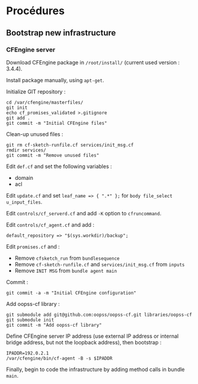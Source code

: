 
# Procédures #

## Bootstrap new infrastructure ##

### CFEngine server

Download CFEngine package in `/root/install/` (current used version : 3.4.4).

Install package manually, using `apt-get`.

Initialize GIT repository :

~~~~~
cd /var/cfengine/masterfiles/
git init
echo cf_promises_validated >.gitignore
git add .
git commit -m "Initial CFEngine files"
~~~~~

Clean-up unused files :

~~~~~
git rm cf-sketch-runfile.cf services/init_msg.cf
rmdir services/
git commit -m "Remove unused files"
~~~~~

Edit `def.cf` and set the following variables :

- domain
- acl

Edit `update.cf` and set `leaf_name => { ".*" };` for `body file_select u_input_files`.

Edit `controls/cf_serverd.cf` and add `-K` option to `cfruncommand`.

Edit `controls/cf_agent.cf` and add :

~~~~~
default_repository => "$(sys.workdir)/backup";
~~~~~

Edit `promises.cf` and :

- Remove `cfsketch_run` from `bundlesequence`
- Remove `cf-sketch-runfile.cf` and `services/init_msg.cf` from `inputs`
- Remove `INIT MSG` from `bundle agent main`

Commit :

~~~~~
git commit -a -m "Initial CFEngine configuration"
~~~~~

Add oopss-cf library :

~~~~~
git submodule add git@github.com:oopss/oopss-cf.git libraries/oopss-cf
git submodule init
git commit -m "Add oopss-cf library"
~~~~~

Define CFEngine server IP address (use external IP address or internal bridge address, but not the loopback address), then bootstrap :

~~~~~
IPADDR=192.0.2.1
/var/cfengine/bin/cf-agent -B -s $IPADDR
~~~~~

Finally, begin to code the infrastructure by adding method calls in bundle `main`.

